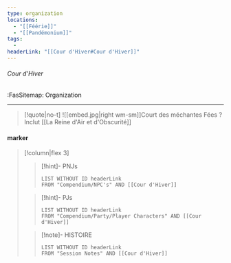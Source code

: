 ```yaml
---
type: organization
locations:
  - "[[Féérie]]"
  - "[[Pandémonium]]"
tags:
  - 
headerLink: "[[Cour d'Hiver#Cour d'Hiver]]"
---
```


###### Cour d'Hiver
<span class="sub2">:FasSitemap: Organization</span>
___

> [!quote|no-t]
>![[embed.jpg|right wm-sm]]Court des méchantes Fées ?
>Inclut [[La Reine d'Air et d'Obscurité]]

#### marker
> [!column|flex 3]
>>[!hint]- PNJs
>>```dataview
>>LIST WITHOUT ID headerLink
>>FROM "Compendium/NPC's" AND [[Cour d'Hiver]]
>
>>[!hint]- PJs
>>```dataview
>>LIST WITHOUT ID headerLink
>>FROM "Compendium/Party/Player Characters" AND [[Cour d'Hiver]]
>
>>[!note]- HISTOIRE
>>```dataview
>>LIST WITHOUT ID headerLink
>>FROM "Session Notes" AND [[Cour d'Hiver]]
